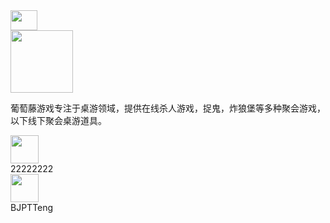 <!DOCTYPE html>
<html lang="en">
<head>
	<meta charset="UTF-8">
	<meta name="viewport" content="width=device-width, initial-scale=1, maximum-scal=1, user-scalable=no">
	<title>魔镜介绍页</title>
	<link href="mirror.css" rel="stylesheet" />
</head>
<body>
    <div class="box">
		<div class="top"><img src="task3_03.png" width="43.2" height="32.4"></div>
		<div class="logo"><img src="task3_07.png" width="100"></div>
		<p>葡萄藤游戏专注于桌游领域，提供在线杀人游戏，捉鬼，炸狼堡等多种聚会游戏，以下线下聚会桌游道具。</p>
		<div class="left">
			<div class="bigimg1">
				<img src="task3_11.png" width="45" height="45">
			</div>
			<div class="number1">
				22222222
			</div>
		</div>
		<div class="right">
			<div class="bigimg2">
				<img src="task3_14.png" width="45" height="45">
			</div>
			<div class="number2">
				BJPTTeng
			</div>
		</div>
	</div>
</body>
</html>
